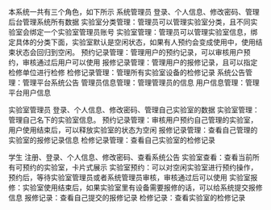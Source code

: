 本系统一共有三个角色，如下所示
系统管理员
登录、个人信息、修改密码、管理后台管理系统所有数据
实验室分类管理：管理员可以管理实验室分类，且不同实验室会绑定一个实验室管理员账号
实验室管理：管理员可以管理实验室信息，绑定具体的分类下面，实验室默认是空闲状态，如果有人预约会变成使用中，使用结束状态会回归到空闲。
预约记录管理：管理用户的预约记录，可以审核用户预约，审核通过后用户可以使用
报修记录管理：管理用户的报修记录，且可以指定检修单位进行检修
检修记录管理：管理所有实验室设备的检修记录
系统公告管理：管理平台系统公告
管理员信息管理：管理管理员的信息
用户信息管理：管理平台用户信息

实验室管理员
登录、个人信息、修改密码、管理自己实验室的数据
实验室管理：管理自己名下的实验室信息。
预约记录管理：审核用户预约自己管理的实验室，用户使用结束后，可以释放实验室的状态为空闲
报修记录管理：查看自己管理的实验室的报修记录信息
检修记录管理：查看自己实验室的检修记录

学生
注册、登录、个人信息、修改密码、查看系统公告
实验室查看：查看当前所有可预约的实验室，卡片式展示
实验室预约：可以对空闲实验室进行预约操作，预约后，等待实验室管理员或者系统管理员审核，审核通过后可以使用
实验室报修：实验室使用结束后，如果实验室里有设备需要报修的话，可以给系统提交报修信息
报修记录：查看自己提交的报修记录
检修记录：查看实验室的检修记录
